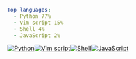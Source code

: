 ``` yaml
Top languages:
  - Python 77%
  - Vim script 15%
  - Shell 4%
  - JavaScript 2%
```

[![Python](https://via.placeholder.com/138x10/3572A5/?text=+)](https://github.com/search?l=Python&q=user%3Aqiz-li+language%3APython&type=code)[![Vim script](https://via.placeholder.com/27x10/199f4b/?text=+)](https://github.com/search?l=Vim+script&q=user%3Aqiz-li+language%3AVimscript&type=code)[![Shell](https://via.placeholder.com/7x10/89e051/?text=+)](https://github.com/search?l=Shell&q=user%3Aqiz-li+language%3AShell&type=code)[![JavaScript](https://via.placeholder.com/3x10/f1e05a/?text=+)](https://github.com/search?l=JavaScript&q=user%3Aqiz-li+language%3AJavaScript&type=code)

